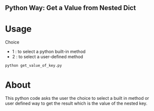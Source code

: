 ## Python Way: Get a Value from Nested Dict
# Usage
Choice
- 1 : to select a python built-in method
- 2 : to select a user-defined method
```
python get_value_of_key.py 
```
# About
This python code asks the user the choice to select a built in method or user defined way to get the result which is the value of the nested key.

